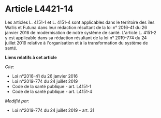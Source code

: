 # Article L4421-14

Les articles L. 4151-1 et L. 4151-4 sont applicables dans le territoire des îles Wallis et Futuna dans leur rédaction
résultant de la loi n° 2016-41 du 26 janvier 2016 de modernisation de notre système de santé. L'article L. 4151-2 y est
applicable dans sa rédaction résultant de la loi n° 2019-774 du 24 juillet 2019 relative à l'organisation et à la
transformation du système de santé.

**Liens relatifs à cet article**

_Cite_:

  - Loi n°2016-41 du 26 janvier 2016
  - Loi n°2019-774 du 24 juillet 2019
  - Code de la santé publique - art. L4151-1
  - Code de la santé publique - art. L4151-4

_Modifié par_:

  - Loi n°2019-774 du 24 juillet 2019 - art. 31
